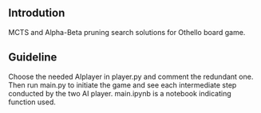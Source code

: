 ## Introdution

MCTS and Alpha-Beta pruning search solutions for Othello board game.

## Guideline

Choose the needed AIplayer in player.py and comment the redundant one. Then run main.py to initiate the game and see each intermediate step conducted by the two AI player. main.ipynb is a notebook indicating function used.
